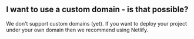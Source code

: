 
## I want to use a custom domain - is that possible?

We don't support custom domains (yet). If you want to deploy your project under your own domain then we recommend using Netlify.
